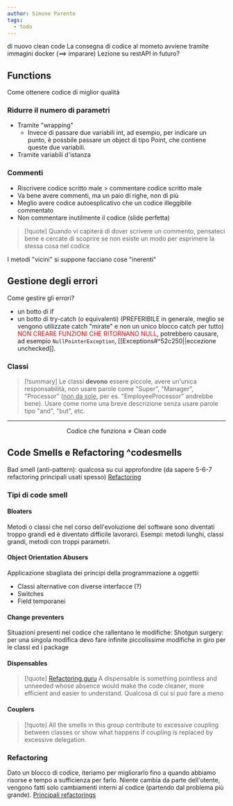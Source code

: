 ```yaml
---
author: Simone Parente
tags:
  - todo
---
```

di nuovo clean code
La consegna di codice al mometo avviene tramite immagini docker ($\implies$ imparare)
Lezione su restAPI in futuro?
## Functions
Come ottenere codice di miglior qualità
### Ridurre il numero di parametri
- Tramite "wrapping"
	- Invece di passare due variabili int, ad esempio, per indicare un punto, è possbile passare un object di tipo Point, che contiene queste due variabili.
- Tramite variabili d'istanza
### Commenti
- Riscrivere codice scritto male $>$ commentare codice scritto male
- Va bene avere commenti, ma un paio di righe, non di più
- Meglio avere codice autoesplicativo che un codice illeggibile commentato
- Non commentare inutilmente il codice (slide perfetta)
>[!quote] 
>Quando vi capiterà di dover scrivere un commento, pensateci bene e cercate di scoprire se non esiste un modo per esprimere la stessa cosa nel codice

I metodi "vicini" si suppone facciano cose "inerenti"
## Gestione degli errori
Come gestire gli errori?
- un botto di if
- un botto di try-catch (o equivalenti) (PREFERIBILE in generale, meglio se vengono utilizzate catch "mirate" e non un unico blocco catch per tutto)
<span style="color:#ff0000">NON CREARE FUNZIONI CHE RITORNANO NULL</span>, potrebbero causare, ad esempio `NullPointerException`, [[Exceptions#^52c250||eccezione unchecked]].
### Classi
>[!summary] 
>Le classi **devono** essere piccole, avere un'unica responsabilità, non usare parole come "Super", "Manager", "Processor" (<u>non da sole</u>, per es. "EmployeeProcessor" andrebbe bene).
>Usare come nome una breve descrizione senza usare parole tipo "and", "but", etc.

----
$$\text{Codice che funziona} \neq \text{Clean code}$$
## Code Smells e Refactoring ^codesmells
Bad smell (anti-pattern): qualcosa su cui approfondire
(da sapere 5-6-7 refactoring principali usati spesso)
[Refactoring](https://www.refactoring.guru)
### Tipi di code smell
#### Bloaters
Metodi o classi che nel corso dell'evoluzione del software sono diventati troppo grandi ed è diventato difficile lavorarci. Esempi: metodi lunghi, classi grandi, metodi con troppi parametri.
#### Object Orientation Abusers
Applicazione sbagliata dei principi della programmazione a oggetti:
- Classi alternative con diverse interfacce (?)
- Switches
- Field temporanei
#### Change preventers
Situazioni presenti nel codice che rallentano le modifiche:
Shotgun surgery: per una singola modifica devo fare infinite piccolissime modifiche in giro per le classi ed i package
#### Dispensables
>[!quote] [Refactoring.guru](https://refactoring.guru/refactoring/smells/dispensables)
>A dispensable is something pointless and unneeded whose absence would make the code cleaner, more efficient and easier to understand.
Qualcosa di cui si può fare a meno
#### Couplers
>[!quote] 
>All the smells in this group contribute to excessive coupling between classes or show what happens if coupling is replaced by excessive delegation.

### Refactoring
Dato un blocco di codice, iteriamo per migliorarlo fino a quando abbiamo risorse e tempo a sufficienza per farlo. Niente cambia da parte dell'utente, vengono fatti solo cambiamenti interni al codice (partendo dal problema più grande).
[Principali refactorings](https://refactoring.guru/refactoring/techniques)